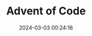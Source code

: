 ---
layout: post
title:  "Advent of Code"
date:   2024-03-03 00:24:16
categories: jekyll update
show: Advent of Code
description: Lorem ipsum dolor sit amet, consectetur adipiscing elit, sed do eiusmod tempor incididunt ut labore et dolore magna aliqua.
skills: [DSA, Math, Object Oriented Programming]
no: 3
---